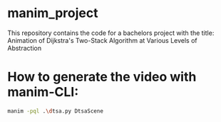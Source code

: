 # manim_project
This repository contains the code for a bachelors project with the title: Animation of Dijkstra's Two-Stack Algorithm at Various Levels of Abstraction

# How to generate the video with manim-CLI:

```sh
manim -pql .\dtsa.py DtsaScene
```



